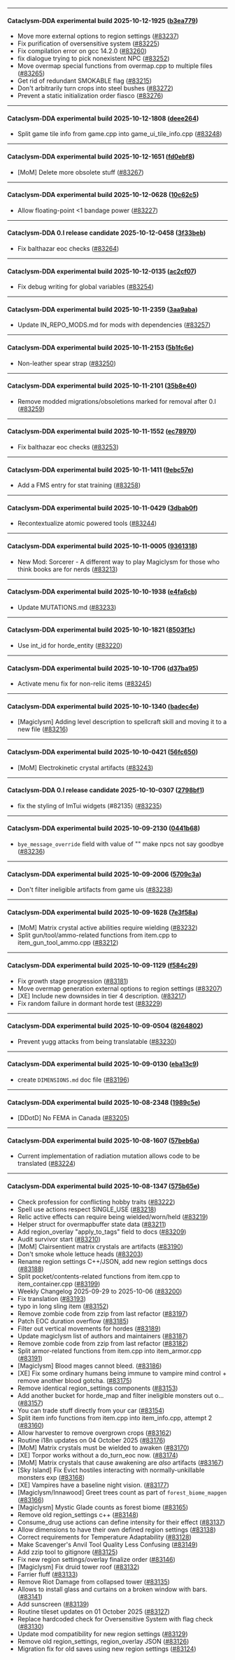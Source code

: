 
---

#### Cataclysm-DDA experimental build 2025-10-12-1925 ([b3ea779](https://github.com/CleverRaven/Cataclysm-DDA/releases/tag/cdda-experimental-2025-10-12-1925))

* Move more external options to region settings ([#83237](https://github.com/CleverRaven/Cataclysm-DDA/pull/83237))
* Fix purification of oversensitive system ([#83225](https://github.com/CleverRaven/Cataclysm-DDA/pull/83225))
* Fix compilation error on gcc 14.2.0 ([#83260](https://github.com/CleverRaven/Cataclysm-DDA/pull/83260))
* fix dialogue trying to pick nonexistent NPC ([#83252](https://github.com/CleverRaven/Cataclysm-DDA/pull/83252))
* Move overmap special functions from overmap.cpp to multiple files ([#83265](https://github.com/CleverRaven/Cataclysm-DDA/pull/83265))
* Get rid of redundant SMOKABLE flag ([#83215](https://github.com/CleverRaven/Cataclysm-DDA/pull/83215))
* Don't arbitrarily turn crops into steel bushes ([#83272](https://github.com/CleverRaven/Cataclysm-DDA/pull/83272))
* Prevent a static initialization order fiasco ([#83276](https://github.com/CleverRaven/Cataclysm-DDA/pull/83276))

---

#### Cataclysm-DDA experimental build 2025-10-12-1808 ([deee264](https://github.com/CleverRaven/Cataclysm-DDA/releases/tag/cdda-experimental-2025-10-12-1808))

* Split game tile info from game.cpp into game_ui_tile_info.cpp ([#83248](https://github.com/CleverRaven/Cataclysm-DDA/pull/83248))

---

#### Cataclysm-DDA experimental build 2025-10-12-1651 ([fd0ebf8](https://github.com/CleverRaven/Cataclysm-DDA/releases/tag/cdda-experimental-2025-10-12-1651))

* [MoM] Delete more obsolete stuff ([#83267](https://github.com/CleverRaven/Cataclysm-DDA/pull/83267))

---

#### Cataclysm-DDA experimental build 2025-10-12-0628 ([10c62c5](https://github.com/CleverRaven/Cataclysm-DDA/releases/tag/cdda-experimental-2025-10-12-0628))

* Allow floating-point <1 bandage power ([#83227](https://github.com/CleverRaven/Cataclysm-DDA/pull/83227))

---

#### Cataclysm-DDA 0.I release candidate 2025-10-12-0458 ([3f33beb](https://github.com/CleverRaven/Cataclysm-DDA/releases/tag/cdda-0.I-2025-10-12-0458))

* Fix balthazar eoc checks ([#83264](https://github.com/CleverRaven/Cataclysm-DDA/pull/83264))

---

#### Cataclysm-DDA experimental build 2025-10-12-0135 ([ac2cf07](https://github.com/CleverRaven/Cataclysm-DDA/releases/tag/cdda-experimental-2025-10-12-0135))

* Fix debug writing for global variables ([#83254](https://github.com/CleverRaven/Cataclysm-DDA/pull/83254))

---

#### Cataclysm-DDA experimental build 2025-10-11-2359 ([3aa9aba](https://github.com/CleverRaven/Cataclysm-DDA/releases/tag/cdda-experimental-2025-10-11-2359))

* Update IN_REPO_MODS.md for mods with dependencies ([#83257](https://github.com/CleverRaven/Cataclysm-DDA/pull/83257))

---

#### Cataclysm-DDA experimental build 2025-10-11-2153 ([5b1fc6e](https://github.com/CleverRaven/Cataclysm-DDA/releases/tag/cdda-experimental-2025-10-11-2153))

* Non-leather spear strap ([#83250](https://github.com/CleverRaven/Cataclysm-DDA/pull/83250))

---

#### Cataclysm-DDA experimental build 2025-10-11-2101 ([35b8e40](https://github.com/CleverRaven/Cataclysm-DDA/releases/tag/cdda-experimental-2025-10-11-2101))

* Remove modded migrations/obsoletions marked for removal after 0.I ([#83259](https://github.com/CleverRaven/Cataclysm-DDA/pull/83259))

---

#### Cataclysm-DDA experimental build 2025-10-11-1552 ([ec78970](https://github.com/CleverRaven/Cataclysm-DDA/releases/tag/cdda-experimental-2025-10-11-1552))

* Fix balthazar eoc checks ([#83253](https://github.com/CleverRaven/Cataclysm-DDA/pull/83253))

---

#### Cataclysm-DDA experimental build 2025-10-11-1411 ([9ebc57e](https://github.com/CleverRaven/Cataclysm-DDA/releases/tag/cdda-experimental-2025-10-11-1411))

* Add a FMS entry for stat training ([#83258](https://github.com/CleverRaven/Cataclysm-DDA/pull/83258))

---

#### Cataclysm-DDA experimental build 2025-10-11-0429 ([3dbab0f](https://github.com/CleverRaven/Cataclysm-DDA/releases/tag/cdda-experimental-2025-10-11-0429))

* Recontextualize atomic powered tools  ([#83244](https://github.com/CleverRaven/Cataclysm-DDA/pull/83244))

---

#### Cataclysm-DDA experimental build 2025-10-11-0005 ([9361318](https://github.com/CleverRaven/Cataclysm-DDA/releases/tag/cdda-experimental-2025-10-11-0005))

* New Mod: Sorcerer - A different way to play Magiclysm for those who think books are for nerds ([#83213](https://github.com/CleverRaven/Cataclysm-DDA/pull/83213))

---

#### Cataclysm-DDA experimental build 2025-10-10-1938 ([e4fa6cb](https://github.com/CleverRaven/Cataclysm-DDA/releases/tag/cdda-experimental-2025-10-10-1938))

* Update MUTATIONS.md ([#83233](https://github.com/CleverRaven/Cataclysm-DDA/pull/83233))

---

#### Cataclysm-DDA experimental build 2025-10-10-1821 ([8503f1c](https://github.com/CleverRaven/Cataclysm-DDA/releases/tag/cdda-experimental-2025-10-10-1821))

* Use int_id for horde_entity ([#83220](https://github.com/CleverRaven/Cataclysm-DDA/pull/83220))

---

#### Cataclysm-DDA experimental build 2025-10-10-1706 ([d37ba95](https://github.com/CleverRaven/Cataclysm-DDA/releases/tag/cdda-experimental-2025-10-10-1706))

* Activate menu fix for non-relic items ([#83245](https://github.com/CleverRaven/Cataclysm-DDA/pull/83245))

---

#### Cataclysm-DDA experimental build 2025-10-10-1340 ([badec4e](https://github.com/CleverRaven/Cataclysm-DDA/releases/tag/cdda-experimental-2025-10-10-1340))

* [Magiclysm] Adding level description to spellcraft skill and moving it to a new file ([#83216](https://github.com/CleverRaven/Cataclysm-DDA/pull/83216))

---

#### Cataclysm-DDA experimental build 2025-10-10-0421 ([56fc650](https://github.com/CleverRaven/Cataclysm-DDA/releases/tag/cdda-experimental-2025-10-10-0421))

* [MoM] Electrokinetic crystal artifacts ([#83243](https://github.com/CleverRaven/Cataclysm-DDA/pull/83243))

---

#### Cataclysm-DDA 0.I release candidate 2025-10-10-0307 ([2798bf1](https://github.com/CleverRaven/Cataclysm-DDA/releases/tag/cdda-0.I-2025-10-10-0307))

* fix the styling of ImTui widgets (#82135) ([#83235](https://github.com/CleverRaven/Cataclysm-DDA/pull/83235))

---

#### Cataclysm-DDA experimental build 2025-10-09-2130 ([0441b68](https://github.com/CleverRaven/Cataclysm-DDA/releases/tag/cdda-experimental-2025-10-09-2130))

* `bye_message_override` field with value of "<null>" make npcs not say goodbye ([#83236](https://github.com/CleverRaven/Cataclysm-DDA/pull/83236))

---

#### Cataclysm-DDA experimental build 2025-10-09-2006 ([5709c3a](https://github.com/CleverRaven/Cataclysm-DDA/releases/tag/cdda-experimental-2025-10-09-2006))

* Don't filter ineligible artifacts from game uis ([#83238](https://github.com/CleverRaven/Cataclysm-DDA/pull/83238))

---

#### Cataclysm-DDA experimental build 2025-10-09-1628 ([7e3f58a](https://github.com/CleverRaven/Cataclysm-DDA/releases/tag/cdda-experimental-2025-10-09-1628))

* [MoM] Matrix crystal active abilities require wielding ([#83232](https://github.com/CleverRaven/Cataclysm-DDA/pull/83232))
* Split gun/tool/ammo-related functions from item.cpp to item_gun_tool_ammo.cpp ([#83212](https://github.com/CleverRaven/Cataclysm-DDA/pull/83212))

---

#### Cataclysm-DDA experimental build 2025-10-09-1129 ([f584c29](https://github.com/CleverRaven/Cataclysm-DDA/releases/tag/cdda-experimental-2025-10-09-1129))

* Fix growth stage progression ([#83181](https://github.com/CleverRaven/Cataclysm-DDA/pull/83181))
* Move overmap generation external options to region settings ([#83207](https://github.com/CleverRaven/Cataclysm-DDA/pull/83207))
* [XE] Include new downsides in tier 4 description. ([#83217](https://github.com/CleverRaven/Cataclysm-DDA/pull/83217))
* Fix random failure in dormant horde test ([#83229](https://github.com/CleverRaven/Cataclysm-DDA/pull/83229))

---

#### Cataclysm-DDA experimental build 2025-10-09-0504 ([8264802](https://github.com/CleverRaven/Cataclysm-DDA/releases/tag/cdda-experimental-2025-10-09-0504))

* Prevent yugg attacks from being translatable ([#83230](https://github.com/CleverRaven/Cataclysm-DDA/pull/83230))

---

#### Cataclysm-DDA experimental build 2025-10-09-0130 ([eba13c9](https://github.com/CleverRaven/Cataclysm-DDA/releases/tag/cdda-experimental-2025-10-09-0130))

* create `DIMENSIONS.md` doc file ([#83196](https://github.com/CleverRaven/Cataclysm-DDA/pull/83196))

---

#### Cataclysm-DDA experimental build 2025-10-08-2348 ([1989c5e](https://github.com/CleverRaven/Cataclysm-DDA/releases/tag/cdda-experimental-2025-10-08-2348))

* [DDotD] No FEMA in Canada ([#83205](https://github.com/CleverRaven/Cataclysm-DDA/pull/83205))

---

#### Cataclysm-DDA experimental build 2025-10-08-1607 ([57beb6a](https://github.com/CleverRaven/Cataclysm-DDA/releases/tag/cdda-experimental-2025-10-08-1607))

* Current implementation of radiation mutation allows code to be translated ([#83224](https://github.com/CleverRaven/Cataclysm-DDA/pull/83224))

---

#### Cataclysm-DDA experimental build 2025-10-08-1347 ([575b65e](https://github.com/CleverRaven/Cataclysm-DDA/releases/tag/cdda-experimental-2025-10-08-1347))

* Check profession for conflicting hobby traits ([#83222](https://github.com/CleverRaven/Cataclysm-DDA/pull/83222))
* Spell use actions respect SINGLE_USE ([#83218](https://github.com/CleverRaven/Cataclysm-DDA/pull/83218))
* Relic active effects can require being wielded/worn/held ([#83219](https://github.com/CleverRaven/Cataclysm-DDA/pull/83219))
* Helper struct for overmapbuffer state data ([#83211](https://github.com/CleverRaven/Cataclysm-DDA/pull/83211))
* Add region_overlay "apply_to_tags" field to docs ([#83209](https://github.com/CleverRaven/Cataclysm-DDA/pull/83209))
* Audit survivor start ([#83210](https://github.com/CleverRaven/Cataclysm-DDA/pull/83210))
* [MoM] Clairsentient matrix crystals are artifacts ([#83190](https://github.com/CleverRaven/Cataclysm-DDA/pull/83190))
* Don't smoke whole lettuce heads ([#83203](https://github.com/CleverRaven/Cataclysm-DDA/pull/83203))
* Rename region settings C++/JSON, add new region settings docs ([#83188](https://github.com/CleverRaven/Cataclysm-DDA/pull/83188))
* Split pocket/contents-related functions from item.cpp to item_container.cpp ([#83199](https://github.com/CleverRaven/Cataclysm-DDA/pull/83199))
* Weekly Changelog 2025-09-29 to 2025-10-06 ([#83200](https://github.com/CleverRaven/Cataclysm-DDA/pull/83200))
* Fix translation ([#83193](https://github.com/CleverRaven/Cataclysm-DDA/pull/83193))
* typo in long sling item ([#83152](https://github.com/CleverRaven/Cataclysm-DDA/pull/83152))
* Remove zombie code from zzip from last refactor ([#83197](https://github.com/CleverRaven/Cataclysm-DDA/pull/83197))
* Patch EOC duration overflow ([#83185](https://github.com/CleverRaven/Cataclysm-DDA/pull/83185))
* Filter out vertical movements for hordes ([#83189](https://github.com/CleverRaven/Cataclysm-DDA/pull/83189))
* Update magiclysm list of authors and maintainers ([#83187](https://github.com/CleverRaven/Cataclysm-DDA/pull/83187))
* Remove zombie code from zzip from last refactor ([#83182](https://github.com/CleverRaven/Cataclysm-DDA/pull/83182))
* Split armor-related functions from item.cpp into item_armor.cpp ([#83191](https://github.com/CleverRaven/Cataclysm-DDA/pull/83191))
* [Magiclysm] Blood mages cannot bleed. ([#83186](https://github.com/CleverRaven/Cataclysm-DDA/pull/83186))
* [XE] Fix some ordinary humans being immune to vampire mind control + remove another blood gotcha. ([#83175](https://github.com/CleverRaven/Cataclysm-DDA/pull/83175))
* Remove identical region_settings components ([#83153](https://github.com/CleverRaven/Cataclysm-DDA/pull/83153))
* Add another bucket for horde_map and filter ineligible monsters out o… ([#83157](https://github.com/CleverRaven/Cataclysm-DDA/pull/83157))
* You can trade stuff directly from your car ([#83154](https://github.com/CleverRaven/Cataclysm-DDA/pull/83154))
* Split item info functions from item.cpp into item_info.cpp, attempt 2 ([#83160](https://github.com/CleverRaven/Cataclysm-DDA/pull/83160))
* Allow harvester to remove overgrown crops ([#83162](https://github.com/CleverRaven/Cataclysm-DDA/pull/83162))
* Routine i18n updates on 04 October 2025 ([#83176](https://github.com/CleverRaven/Cataclysm-DDA/pull/83176))
* [MoM] Matrix crystals must be wielded to awaken ([#83170](https://github.com/CleverRaven/Cataclysm-DDA/pull/83170))
* [XE] Torpor works without a do_turn_eoc now. ([#83174](https://github.com/CleverRaven/Cataclysm-DDA/pull/83174))
* [MoM] Matrix crystals that cause awakening are *also* artifacts ([#83167](https://github.com/CleverRaven/Cataclysm-DDA/pull/83167))
* [Sky Island] Fix Evict hostiles interacting with normally-unkillable monsters exp  ([#83168](https://github.com/CleverRaven/Cataclysm-DDA/pull/83168))
* [XE] Vampires have a baseline night vision. ([#83177](https://github.com/CleverRaven/Cataclysm-DDA/pull/83177))
* [Magiclysm/Innawood] Greet trees count as part of `forest_biome_mapgen` ([#83166](https://github.com/CleverRaven/Cataclysm-DDA/pull/83166))
* [Magiclysm] Mystic Glade counts as forest biome ([#83165](https://github.com/CleverRaven/Cataclysm-DDA/pull/83165))
* Remove old region_settings c++ ([#83148](https://github.com/CleverRaven/Cataclysm-DDA/pull/83148))
* Consume_drug use actions can define intensity for their effect ([#83137](https://github.com/CleverRaven/Cataclysm-DDA/pull/83137))
* Allow dimensions to have their own defined region settings ([#83138](https://github.com/CleverRaven/Cataclysm-DDA/pull/83138))
* Correct requirements for Temperature Adaptability ([#83128](https://github.com/CleverRaven/Cataclysm-DDA/pull/83128))
* Make Scavenger's Anvil Tool Quality Less Confusing ([#83149](https://github.com/CleverRaven/Cataclysm-DDA/pull/83149))
* Add zzip tool to gitignore ([#83125](https://github.com/CleverRaven/Cataclysm-DDA/pull/83125))
* Fix new region settings/overlay finalize order ([#83146](https://github.com/CleverRaven/Cataclysm-DDA/pull/83146))
* [Magiclysm] Fix druid tower roof ([#83132](https://github.com/CleverRaven/Cataclysm-DDA/pull/83132))
* Farrier fluff ([#83133](https://github.com/CleverRaven/Cataclysm-DDA/pull/83133))
* Remove Riot Damage from collapsed tower ([#83135](https://github.com/CleverRaven/Cataclysm-DDA/pull/83135))
* Allows to install glass and curtains on a broken window with bars. ([#83141](https://github.com/CleverRaven/Cataclysm-DDA/pull/83141))
* Add sunscreen ([#83139](https://github.com/CleverRaven/Cataclysm-DDA/pull/83139))
* Routine tileset updates on 01 October 2025 ([#83127](https://github.com/CleverRaven/Cataclysm-DDA/pull/83127))
* Replace hardcoded check for Oversensitive System with flag check ([#83130](https://github.com/CleverRaven/Cataclysm-DDA/pull/83130))
* Update mod compatibility for new region settings ([#83129](https://github.com/CleverRaven/Cataclysm-DDA/pull/83129))
* Remove old region_settings, region_overlay JSON ([#83126](https://github.com/CleverRaven/Cataclysm-DDA/pull/83126))
* Migration fix for old saves using new region settings ([#83124](https://github.com/CleverRaven/Cataclysm-DDA/pull/83124))

